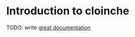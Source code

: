# Introduction to cloinche

TODO: write [great documentation](http://jacobian.org/writing/what-to-write/)
